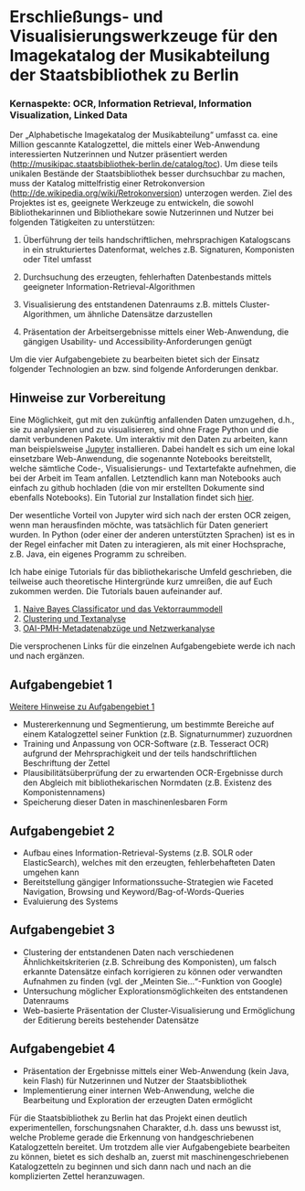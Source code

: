 # Erschließungs- und Visualisierungswerkzeuge für den Imagekatalog der Musikabteilung der Staatsbibliothek zu Berlin

### Kernaspekte: OCR, Information Retrieval, Information Visualization, Linked Data

Der „Alphabetische Imagekatalog der Musikabteilung“ umfasst ca. eine Million gescannte Katalogzettel, die mittels einer Web-Anwendung interessierten Nutzerinnen und Nutzer präsentiert werden (http://musikipac.staatsbibliothek-berlin.de/catalog/toc). Um diese teils unikalen Bestände der Staatsbibliothek besser durchsuchbar zu machen, muss der Katalog mittelfristig einer Retrokonversion (http://de.wikipedia.org/wiki/Retrokonversion) unterzogen werden. Ziel des Projektes ist es, geeignete Werkzeuge zu entwickeln, die sowohl Bibliothekarinnen und Bibliothekare sowie Nutzerinnen und Nutzer bei folgenden Tätigkeiten zu unterstützen:

1. Überführung der teils handschriftlichen, mehrsprachigen Katalogscans in ein strukturiertes Datenformat, welches z.B. Signaturen, Komponisten oder Titel umfasst

2. Durchsuchung des erzeugten, fehlerhaften Datenbestands mittels geeigneter Information-Retrieval-Algorithmen

3. Visualisierung des entstandenen Datenraums z.B. mittels Cluster-Algorithmen, um ähnliche Datensätze darzustellen

4. Präsentation der Arbeitsergebnisse mittels einer Web-Anwendung, die gängigen Usability- und Accessibility-Anforderungen genügt

Um die vier Aufgabengebiete zu bearbeiten bietet sich der Einsatz folgender Technologien an bzw. sind folgende Anforderungen denkbar.

## Hinweise zur Vorbereitung

Eine Möglichkeit, gut mit den zukünftig anfallenden Daten umzugehen, d.h., sie zu analysieren und zu visualisieren, sind ohne Frage Python und die damit verbundenen Pakete. Um interaktiv mit den Daten zu arbeiten, kann man beispielsweise [Jupyter](https://jupyter.org/) installieren. Dabei handelt es sich um eine lokal einsetzbare Web-Anwendung, die sogenannte Notebooks bereitstellt, welche sämtliche Code-, Visualisierungs- und Textartefakte aufnehmen, die bei der Arbeit im Team anfallen. Letztendlich kann man Notebooks auch einfach zu github hochladen (die von mir erstellten Dokumente sind ebenfalls Notebooks).
Ein Tutorial zur Installation findet sich [hier](https://github.com/elektrobohemian/dst4l-copenhagen/blob/master/dst4l0.ipynb).

Der wesentliche Vorteil von Jupyter wird sich nach der ersten OCR zeigen, wenn man herausfinden möchte, was tatsächlich für Daten generiert wurden. In Python (oder einer der anderen unterstützten Sprachen) ist es in der Regel einfacher mit Daten zu interagieren, als mit einer Hochsprache, z.B. Java, ein eigenes Programm zu schreiben.

Ich habe einige Tutorials für das bibliothekarische Umfeld geschrieben, die teilweise auch theoretische Hintergründe kurz umreißen, die auf Euch zukommen werden. Die Tutorials bauen aufeinander auf.

1. [Naive Bayes Classificator und das Vektorraummodell](https://github.com/elektrobohemian/dst4l-copenhagen/blob/master/NaiveBayes.ipynb)
2. [Clustering und Textanalyse](https://github.com/elektrobohemian/dst4l-copenhagen/blob/master/ClusteringTextAnalysis.ipynb)
3. [OAI-PMH-Metadatenabzüge und Netzwerkanalyse](https://github.com/elektrobohemian/dst4l-copenhagen/blob/master/oai_test.ipynb)

Die versprochenen Links für die einzelnen Aufgabengebiete werde ich nach und nach ergänzen. 

## Aufgabengebiet 1

[Weitere Hinweise zu Aufgabengebiet 1](aufgabengebiet1.ipynb)

* Mustererkennung und Segmentierung, um bestimmte Bereiche auf einem Katalogzettel seiner Funktion (z.B. Signaturnummer) zuzuordnen
* Training und Anpassung von OCR-Software (z.B. Tesseract OCR) aufgrund der Mehrsprachigkeit und der teils handschriftlichen Beschriftung der Zettel
* Plausibilitätsüberprüfung der zu erwartenden OCR-Ergebnisse durch den Abgleich mit bibliothekarischen Normdaten (z.B. Existenz des Komponistennamens)
* Speicherung dieser Daten in maschinenlesbaren Form

## Aufgabengebiet 2

* Aufbau eines Information-Retrieval-Systems (z.B. SOLR oder ElasticSearch), welches mit den erzeugten, fehlerbehafteten Daten umgehen kann
* Bereitstellung gängiger Informationssuche-Strategien wie Faceted Navigation, Browsing und Keyword/Bag-of-Words-Queries
* Evaluierung des Systems

## Aufgabengebiet 3

* Clustering der entstandenen Daten nach verschiedenen Ähnlichkeitskriterien (z.B. Schreibung des Komponisten), um falsch erkannte Datensätze einfach korrigieren zu können oder verwandten Aufnahmen zu finden (vgl. der „Meinten Sie…“-Funktion von Google)
* Untersuchung möglicher Explorationsmöglichkeiten des entstandenen Datenraums
* Web-basierte Präsentation der Cluster-Visualisierung und Ermöglichung der Editierung bereits bestehender Datensätze

## Aufgabengebiet 4
* Präsentation der Ergebnisse mittels einer Web-Anwendung (kein Java, kein Flash) für Nutzerinnen und Nutzer der Staatsbibliothek
* Implementierung einer internen Web-Anwendung, welche die Bearbeitung und Exploration der erzeugten Daten ermöglicht

Für die Staatsbibliothek zu Berlin hat das Projekt einen deutlich experimentellen, forschungsnahen Charakter, d.h. dass uns bewusst ist, welche Probleme gerade die Erkennung von handgeschriebenen Katalogzetteln bereitet. Um trotzdem alle vier Aufgabengebiete bearbeiten zu können, bietet es sich deshalb an, zuerst mit maschinengeschriebenen Katalogzetteln zu beginnen und sich dann nach und nach an die komplizierten Zettel heranzuwagen.